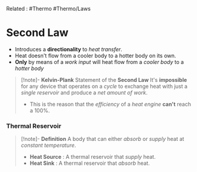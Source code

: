 Related : #Thermo #Thermo/Laws 

# Second Law
- Introduces a **directionality** to *heat transfer*.
- Heat doesn't flow from a cooler body to a hotter body on its own.
- **Only** by means of a *work input* will heat flow from a *cooler body* to a *hotter body*

>[!note]- **Kelvin-Plank** Statement of the **Second Law**
>It's **impossible** for any device that operates on a *cycle* to exchange heat with just a *single reservoir* and produce a *net amount of work*.
>
>- This is the reason that the *efficiency* of a *heat engine* **can't** reach a 100%.


### Thermal Reservoir
>[!note]- **Definition**
>A body that can either *absorb* or *supply* heat at *constant temperature*.
>- **Heat Source** : A thermal reservoir that *supply* heat.
>- **Heat Sink** : A thermal reservoir that *absorb* heat.


